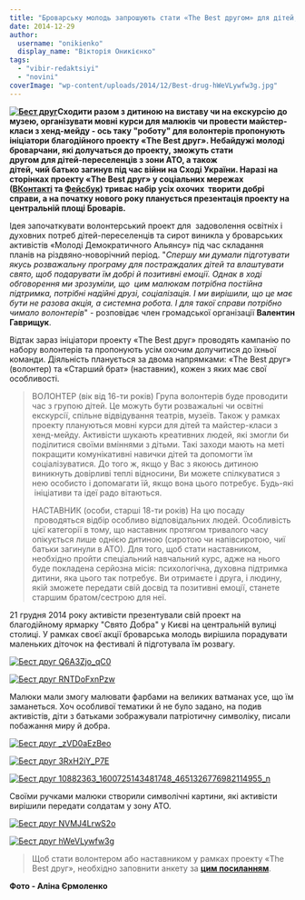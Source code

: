 ```yaml
---
title: "Броварську молодь запрошують стати «The Best другом» для дітей, постраждалих від війни на Сході"
date: 2014-12-29
author: 
  username: "onikienko"
  display_name: "Вікторія Оникієнко"
tags: 
  - "vibir-redaktsiyi"
  - "novini"
coverImage: "wp-content/uploads/2014/12/Best-drug-hWeVLywfw3g.jpg"
---
```


**[![Бест друг](https://mpz.brovary.org/wp-content/uploads/2014/12/Best-drug.jpg)](https://mpz.brovary.org/wp-content/uploads/2014/12/Best-drug.jpg)Сходити разом з дитиною на виставу чи на екскурсію до музею, організувати мовні курси для малюків чи провести майстер-класи з хенд-мейду - ось таку "роботу" для волонтерів пропонують ініціатори благодійного проекту «The Best друг». Небайдужі молоді броварчани, які долучаться до проекту, зможуть стати другом для дітей-переселенців з зони АТО, а також дітей, чий батько загинув під час війни на Сході України. Наразі на сторінках проекту «The Best друг» у соціальних мережах ([ВКонтакті](http://vk.com/public82253493) та [Фейсбук](https://www.facebook.com/groups/374076902752690/)) триває набір усіх охочих  творити добрі справи, а на початку нового року планується презентація проекту на центральній площі Броварів.**

Ідея започаткувати волонтерський проект для  задоволення освітніх і духовних потреб дітей-переселенців та сирот виникла у броварських активістів «Молоді Демократичного Альянсу» під час складання планів на різдвяно-новорічний період. "_Спершу ми думали підготувати якусь розважальну програму для постраждалих дітей та влаштувати свято, щоб подарувати їм добрі й позитивні емоції. Однак в ході обговорення ми зрозуміли, що  цим малюкам потрібна постійна підтримка, потрібні надійні друзі, соціалізація. І ми вирішили, що це має бути не разова акція, а системна робота. І для такої справи потрібно чимало волонтерів_" - розповідає член громадської організації **Валентин Гаврищук**.

Відтак зараз ініціатори проекту «The Best друг» проводять кампанію по набору волонтерів та пропонують усім охочим долучитися до їхньої команди. Діяльність планується за двома напрямками: «The Best друг» (волонтер) та «Старший брат» (наставник), кожен з яких має свої особливості.

> ВОЛОНТЕР (вік від 16-ти років) Група волонтерів буде проводити час з групою дітей. Це можуть бути розважальні чи освітні екскурсії, спільне відвідування театрів, музеїв. Також у рамках проекту плануються мовні курси для дітей та майстер-класи з хенд-мейду. Активісти шукають креативних людей, які змогли би поділитися своїми вміннями з дітьми. Такі заходи мають на меті покращити комунікативні навички дітей та допомогти їм соціалізуватися. До того ж, якщо у Вас з якоюсь дитиною виникнуть довірливі теплі відносини, Ви можете спілкуватися з нею особисто і допомагати їй, якщо вона цього потребує. Будь-які  ініціативи та ідеї радо вітаються.
> 
> НАСТАВНИК (особи, старші 18-ти років) На цю посаду  проводяться відбір особливо відповідальних людей. Особливість цієї категорії в тому, що наставник протягом тривалого часу опікується лише однією дитиною (сиротою чи напівсиротою, чиї батьки загинули в АТО). Для того, щоб стати наставником, необхідно пройти спеціальний навчальний курс, адже на нього буде покладена серйозна місія: психологічна, духовна підтримка дитини, яка цього так потребує. Ви отримаєте і друга, і людину, якій зможете передати свій досвід та позитивні емоції, станете старшим братом/сестрою для неї.

21 грудня 2014 року активісти презентували свій проект на благодійному ярмарку "Свято Добра" у Києві на центральній вулиці столиці. У рамках своєї акції броварська молодь вирішила порадувати маленьких діточок на фестивалі й підготувала їм розвагу.

[![Бест друг Q6A3Zjo_qC0](https://mpz.brovary.org/wp-content/uploads/2014/12/Best-drug-Q6A3Zjo_qC0.jpg)](https://mpz.brovary.org/wp-content/uploads/2014/12/Best-drug-Q6A3Zjo_qC0.jpg)

[![Бест друг RNTDoFxnPzw](https://mpz.brovary.org/wp-content/uploads/2014/12/Best-drug-RNTDoFxnPzw.jpg)](https://mpz.brovary.org/wp-content/uploads/2014/12/Best-drug-RNTDoFxnPzw.jpg)

Малюки мали змогу малювати фарбами на великих ватманах усе, що їм заманеться. Хоч особливої тематики й не було задано, на подив активістів, діти з батьками зображували патріотичну символіку, писали побажання миру й добра.

[![Бест друг _zVD0aEzBeo](https://mpz.brovary.org/wp-content/uploads/2014/12/Best-drug-_zVD0aEzBeo.jpg)](https://mpz.brovary.org/wp-content/uploads/2014/12/Best-drug-_zVD0aEzBeo.jpg)

[![Бест друг 3RxH2iY_P7E](https://mpz.brovary.org/wp-content/uploads/2014/12/Best-drug-3RxH2iY_P7E.jpg)](https://mpz.brovary.org/wp-content/uploads/2014/12/Best-drug-3RxH2iY_P7E.jpg)

[![Бест друг 10882363_1600725143481748_4651326776982114955_n](https://mpz.brovary.org/wp-content/uploads/2014/12/Best-drug-10882363_1600725143481748_4651326776982114955_n.jpg)](https://mpz.brovary.org/wp-content/uploads/2014/12/Best-drug-10882363_1600725143481748_4651326776982114955_n.jpg)

Своїми ручками малюки створили символічні картини, які активісти вирішили передати солдатам у зону АТО.

[![Бест друг NVMJ4LrwS2o](https://mpz.brovary.org/wp-content/uploads/2014/12/Best-drug-NVMJ4LrwS2o.jpg)](https://mpz.brovary.org/wp-content/uploads/2014/12/Best-drug-NVMJ4LrwS2o.jpg)

[![Бест друг hWeVLywfw3g](https://mpz.brovary.org/wp-content/uploads/2014/12/Best-drug-hWeVLywfw3g.jpg)](https://mpz.brovary.org/wp-content/uploads/2014/12/Best-drug-hWeVLywfw3g.jpg)

> Щоб стати волонтером або наставником у рамках проекту «The Best друг», необхідно заповнити анкету за **[цим посиланням](https://docs.google.com/forms/d/1I7a5d3LjQWJI7mQqXdvdJcrVa7wb-WGRZj7SXsolTYA/viewform)**.

**Фото - Аліна Єрмоленко**
